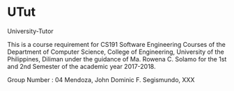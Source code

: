 # UTut

University-Tutor

This is a course requirement for CS191 Software Engineering Courses of the Department of
Computer Science, College of Engineering, University of the Philippines, Diliman under the guidance of
Ma. Rowena C. Solamo for the 1st and 2nd Semester of the academic year 2017-2018.

Group Number : 04
Mendoza, John Dominic F.
Segismundo, XXX
